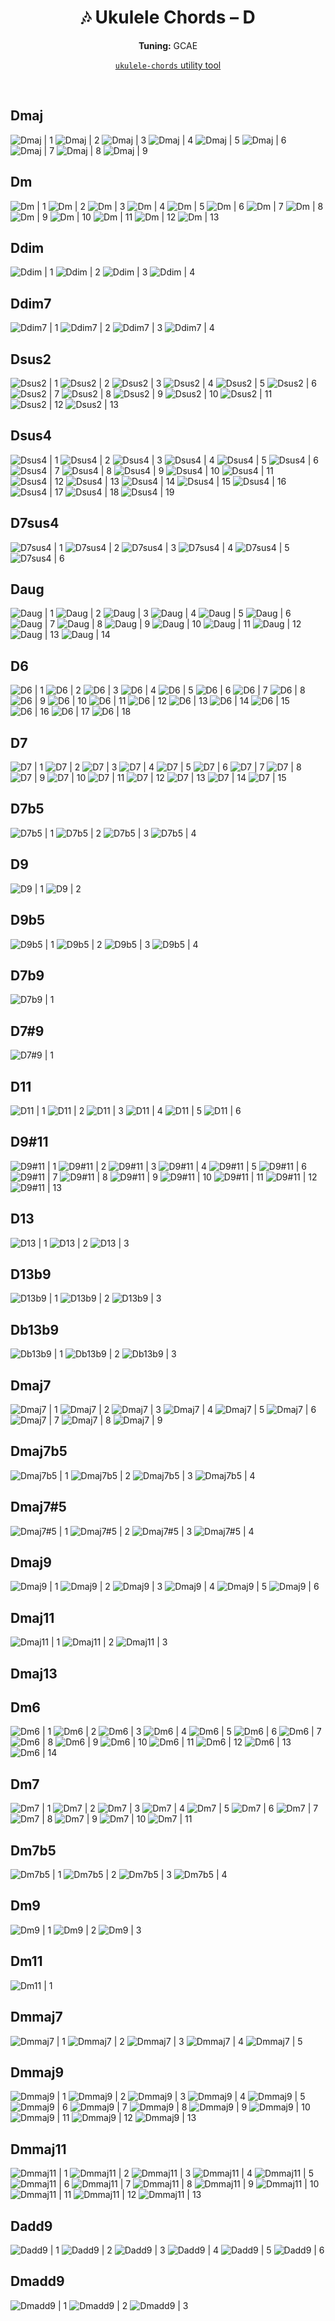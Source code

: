 <div align="center">
	<h1>🎶 Ukulele Chords – D</h1>
	<p>
		<strong>Tuning:</strong> GCAE
	</p>
	<p>
    <a href="https://github.com/capevace/ukulele-chords"><code>ukulele-chords</code> utility tool</a>
	</p>
</div>
<br>

## Dmaj

![Dmaj | 1](../../svgs/Dmaj.svg) ![Dmaj | 2](../../svgs/Dmaj-2.svg) ![Dmaj | 3](../../svgs/Dmaj-3.svg) ![Dmaj | 4](../../svgs/Dmaj-4.svg) ![Dmaj | 5](../../svgs/Dmaj-5.svg) ![Dmaj | 6](../../svgs/Dmaj-6.svg) ![Dmaj | 7](../../svgs/Dmaj-7.svg) ![Dmaj | 8](../../svgs/Dmaj-8.svg) ![Dmaj | 9](../../svgs/Dmaj-9.svg) 

## Dm

![Dm | 1](../../svgs/Dm.svg) ![Dm | 2](../../svgs/Dm-2.svg) ![Dm | 3](../../svgs/Dm-3.svg) ![Dm | 4](../../svgs/Dm-4.svg) ![Dm | 5](../../svgs/Dm-5.svg) ![Dm | 6](../../svgs/Dm-6.svg) ![Dm | 7](../../svgs/Dm-7.svg) ![Dm | 8](../../svgs/Dm-8.svg) ![Dm | 9](../../svgs/Dm-9.svg) ![Dm | 10](../../svgs/Dm-10.svg) ![Dm | 11](../../svgs/Dm-11.svg) ![Dm | 12](../../svgs/Dm-12.svg) ![Dm | 13](../../svgs/Dm-13.svg) 

## Ddim

![Ddim | 1](../../svgs/Ddim.svg) ![Ddim | 2](../../svgs/Ddim-2.svg) ![Ddim | 3](../../svgs/Ddim-3.svg) ![Ddim | 4](../../svgs/Ddim-4.svg) 

## Ddim7

![Ddim7 | 1](../../svgs/Ddim7.svg) ![Ddim7 | 2](../../svgs/Ddim7-2.svg) ![Ddim7 | 3](../../svgs/Ddim7-3.svg) ![Ddim7 | 4](../../svgs/Ddim7-4.svg) 

## Dsus2

![Dsus2 | 1](../../svgs/Dsus2.svg) ![Dsus2 | 2](../../svgs/Dsus2-2.svg) ![Dsus2 | 3](../../svgs/Dsus2-3.svg) ![Dsus2 | 4](../../svgs/Dsus2-4.svg) ![Dsus2 | 5](../../svgs/Dsus2-5.svg) ![Dsus2 | 6](../../svgs/Dsus2-6.svg) ![Dsus2 | 7](../../svgs/Dsus2-7.svg) ![Dsus2 | 8](../../svgs/Dsus2-8.svg) ![Dsus2 | 9](../../svgs/Dsus2-9.svg) ![Dsus2 | 10](../../svgs/Dsus2-10.svg) ![Dsus2 | 11](../../svgs/Dsus2-11.svg) ![Dsus2 | 12](../../svgs/Dsus2-12.svg) ![Dsus2 | 13](../../svgs/Dsus2-13.svg) 

## Dsus4

![Dsus4 | 1](../../svgs/Dsus4.svg) ![Dsus4 | 2](../../svgs/Dsus4-2.svg) ![Dsus4 | 3](../../svgs/Dsus4-3.svg) ![Dsus4 | 4](../../svgs/Dsus4-4.svg) ![Dsus4 | 5](../../svgs/Dsus4-5.svg) ![Dsus4 | 6](../../svgs/Dsus4-6.svg) ![Dsus4 | 7](../../svgs/Dsus4-7.svg) ![Dsus4 | 8](../../svgs/Dsus4-8.svg) ![Dsus4 | 9](../../svgs/Dsus4-9.svg) ![Dsus4 | 10](../../svgs/Dsus4-10.svg) ![Dsus4 | 11](../../svgs/Dsus4-11.svg) ![Dsus4 | 12](../../svgs/Dsus4-12.svg) ![Dsus4 | 13](../../svgs/Dsus4-13.svg) ![Dsus4 | 14](../../svgs/Dsus4-14.svg) ![Dsus4 | 15](../../svgs/Dsus4-15.svg) ![Dsus4 | 16](../../svgs/Dsus4-16.svg) ![Dsus4 | 17](../../svgs/Dsus4-17.svg) ![Dsus4 | 18](../../svgs/Dsus4-18.svg) ![Dsus4 | 19](../../svgs/Dsus4-19.svg) 

## D7sus4

![D7sus4 | 1](../../svgs/D7sus4.svg) ![D7sus4 | 2](../../svgs/D7sus4-2.svg) ![D7sus4 | 3](../../svgs/D7sus4-3.svg) ![D7sus4 | 4](../../svgs/D7sus4-4.svg) ![D7sus4 | 5](../../svgs/D7sus4-5.svg) ![D7sus4 | 6](../../svgs/D7sus4-6.svg) 

## Daug

![Daug | 1](../../svgs/Daug.svg) ![Daug | 2](../../svgs/Daug-2.svg) ![Daug | 3](../../svgs/Daug-3.svg) ![Daug | 4](../../svgs/Daug-4.svg) ![Daug | 5](../../svgs/Daug-5.svg) ![Daug | 6](../../svgs/Daug-6.svg) ![Daug | 7](../../svgs/Daug-7.svg) ![Daug | 8](../../svgs/Daug-8.svg) ![Daug | 9](../../svgs/Daug-9.svg) ![Daug | 10](../../svgs/Daug-10.svg) ![Daug | 11](../../svgs/Daug-11.svg) ![Daug | 12](../../svgs/Daug-12.svg) ![Daug | 13](../../svgs/Daug-13.svg) ![Daug | 14](../../svgs/Daug-14.svg) 

## D6

![D6 | 1](../../svgs/D6.svg) ![D6 | 2](../../svgs/D6-2.svg) ![D6 | 3](../../svgs/D6-3.svg) ![D6 | 4](../../svgs/D6-4.svg) ![D6 | 5](../../svgs/D6-5.svg) ![D6 | 6](../../svgs/D6-6.svg) ![D6 | 7](../../svgs/D6-7.svg) ![D6 | 8](../../svgs/D6-8.svg) ![D6 | 9](../../svgs/D6-9.svg) ![D6 | 10](../../svgs/D6-10.svg) ![D6 | 11](../../svgs/D6-11.svg) ![D6 | 12](../../svgs/D6-12.svg) ![D6 | 13](../../svgs/D6-13.svg) ![D6 | 14](../../svgs/D6-14.svg) ![D6 | 15](../../svgs/D6-15.svg) ![D6 | 16](../../svgs/D6-16.svg) ![D6 | 17](../../svgs/D6-17.svg) ![D6 | 18](../../svgs/D6-18.svg) 

## D7

![D7 | 1](../../svgs/D7.svg) ![D7 | 2](../../svgs/D7-2.svg) ![D7 | 3](../../svgs/D7-3.svg) ![D7 | 4](../../svgs/D7-4.svg) ![D7 | 5](../../svgs/D7-5.svg) ![D7 | 6](../../svgs/D7-6.svg) ![D7 | 7](../../svgs/D7-7.svg) ![D7 | 8](../../svgs/D7-8.svg) ![D7 | 9](../../svgs/D7-9.svg) ![D7 | 10](../../svgs/D7-10.svg) ![D7 | 11](../../svgs/D7-11.svg) ![D7 | 12](../../svgs/D7-12.svg) ![D7 | 13](../../svgs/D7-13.svg) ![D7 | 14](../../svgs/D7-14.svg) ![D7 | 15](../../svgs/D7-15.svg) 

## D7b5

![D7b5 | 1](../../svgs/D7b5.svg) ![D7b5 | 2](../../svgs/D7b5-2.svg) ![D7b5 | 3](../../svgs/D7b5-3.svg) ![D7b5 | 4](../../svgs/D7b5-4.svg) 

## D9

![D9 | 1](../../svgs/D9.svg) ![D9 | 2](../../svgs/D9-2.svg) 

## D9b5

![D9b5 | 1](../../svgs/D9b5.svg) ![D9b5 | 2](../../svgs/D9b5-2.svg) ![D9b5 | 3](../../svgs/D9b5-3.svg) ![D9b5 | 4](../../svgs/D9b5-4.svg) 

## D7b9

![D7b9 | 1](../../svgs/D7b9.svg) 

## D7#9

![D7#9 | 1](../../svgs/D7#9.svg) 

## D11

![D11 | 1](../../svgs/D11.svg) ![D11 | 2](../../svgs/D11-2.svg) ![D11 | 3](../../svgs/D11-3.svg) ![D11 | 4](../../svgs/D11-4.svg) ![D11 | 5](../../svgs/D11-5.svg) ![D11 | 6](../../svgs/D11-6.svg) 

## D9#11

![D9#11 | 1](../../svgs/D9#11.svg) ![D9#11 | 2](../../svgs/D9#11-2.svg) ![D9#11 | 3](../../svgs/D9#11-3.svg) ![D9#11 | 4](../../svgs/D9#11-4.svg) ![D9#11 | 5](../../svgs/D9#11-5.svg) ![D9#11 | 6](../../svgs/D9#11-6.svg) ![D9#11 | 7](../../svgs/D9#11-7.svg) ![D9#11 | 8](../../svgs/D9#11-8.svg) ![D9#11 | 9](../../svgs/D9#11-9.svg) ![D9#11 | 10](../../svgs/D9#11-10.svg) ![D9#11 | 11](../../svgs/D9#11-11.svg) ![D9#11 | 12](../../svgs/D9#11-12.svg) ![D9#11 | 13](../../svgs/D9#11-13.svg) 

## D13

![D13 | 1](../../svgs/D13.svg) ![D13 | 2](../../svgs/D13-2.svg) ![D13 | 3](../../svgs/D13-3.svg) 

## D13b9

![D13b9 | 1](../../svgs/D13b9.svg) ![D13b9 | 2](../../svgs/D13b9-2.svg) ![D13b9 | 3](../../svgs/D13b9-3.svg) 

## Db13b9

![Db13b9 | 1](../../svgs/Db13b9.svg) ![Db13b9 | 2](../../svgs/Db13b9-2.svg) ![Db13b9 | 3](../../svgs/Db13b9-3.svg) 

## Dmaj7

![Dmaj7 | 1](../../svgs/Dmaj7.svg) ![Dmaj7 | 2](../../svgs/Dmaj7-2.svg) ![Dmaj7 | 3](../../svgs/Dmaj7-3.svg) ![Dmaj7 | 4](../../svgs/Dmaj7-4.svg) ![Dmaj7 | 5](../../svgs/Dmaj7-5.svg) ![Dmaj7 | 6](../../svgs/Dmaj7-6.svg) ![Dmaj7 | 7](../../svgs/Dmaj7-7.svg) ![Dmaj7 | 8](../../svgs/Dmaj7-8.svg) ![Dmaj7 | 9](../../svgs/Dmaj7-9.svg) 

## Dmaj7b5

![Dmaj7b5 | 1](../../svgs/Dmaj7b5.svg) ![Dmaj7b5 | 2](../../svgs/Dmaj7b5-2.svg) ![Dmaj7b5 | 3](../../svgs/Dmaj7b5-3.svg) ![Dmaj7b5 | 4](../../svgs/Dmaj7b5-4.svg) 

## Dmaj7#5

![Dmaj7#5 | 1](../../svgs/Dmaj7#5.svg) ![Dmaj7#5 | 2](../../svgs/Dmaj7#5-2.svg) ![Dmaj7#5 | 3](../../svgs/Dmaj7#5-3.svg) ![Dmaj7#5 | 4](../../svgs/Dmaj7#5-4.svg) 

## Dmaj9

![Dmaj9 | 1](../../svgs/Dmaj9.svg) ![Dmaj9 | 2](../../svgs/Dmaj9-2.svg) ![Dmaj9 | 3](../../svgs/Dmaj9-3.svg) ![Dmaj9 | 4](../../svgs/Dmaj9-4.svg) ![Dmaj9 | 5](../../svgs/Dmaj9-5.svg) ![Dmaj9 | 6](../../svgs/Dmaj9-6.svg) 

## Dmaj11

![Dmaj11 | 1](../../svgs/Dmaj11.svg) ![Dmaj11 | 2](../../svgs/Dmaj11-2.svg) ![Dmaj11 | 3](../../svgs/Dmaj11-3.svg) 

## Dmaj13



## Dm6

![Dm6 | 1](../../svgs/Dm6.svg) ![Dm6 | 2](../../svgs/Dm6-2.svg) ![Dm6 | 3](../../svgs/Dm6-3.svg) ![Dm6 | 4](../../svgs/Dm6-4.svg) ![Dm6 | 5](../../svgs/Dm6-5.svg) ![Dm6 | 6](../../svgs/Dm6-6.svg) ![Dm6 | 7](../../svgs/Dm6-7.svg) ![Dm6 | 8](../../svgs/Dm6-8.svg) ![Dm6 | 9](../../svgs/Dm6-9.svg) ![Dm6 | 10](../../svgs/Dm6-10.svg) ![Dm6 | 11](../../svgs/Dm6-11.svg) ![Dm6 | 12](../../svgs/Dm6-12.svg) ![Dm6 | 13](../../svgs/Dm6-13.svg) ![Dm6 | 14](../../svgs/Dm6-14.svg) 

## Dm7

![Dm7 | 1](../../svgs/Dm7.svg) ![Dm7 | 2](../../svgs/Dm7-2.svg) ![Dm7 | 3](../../svgs/Dm7-3.svg) ![Dm7 | 4](../../svgs/Dm7-4.svg) ![Dm7 | 5](../../svgs/Dm7-5.svg) ![Dm7 | 6](../../svgs/Dm7-6.svg) ![Dm7 | 7](../../svgs/Dm7-7.svg) ![Dm7 | 8](../../svgs/Dm7-8.svg) ![Dm7 | 9](../../svgs/Dm7-9.svg) ![Dm7 | 10](../../svgs/Dm7-10.svg) ![Dm7 | 11](../../svgs/Dm7-11.svg) 

## Dm7b5

![Dm7b5 | 1](../../svgs/Dm7b5.svg) ![Dm7b5 | 2](../../svgs/Dm7b5-2.svg) ![Dm7b5 | 3](../../svgs/Dm7b5-3.svg) ![Dm7b5 | 4](../../svgs/Dm7b5-4.svg) 

## Dm9

![Dm9 | 1](../../svgs/Dm9.svg) ![Dm9 | 2](../../svgs/Dm9-2.svg) ![Dm9 | 3](../../svgs/Dm9-3.svg) 

## Dm11

![Dm11 | 1](../../svgs/Dm11.svg) 

## Dmmaj7

![Dmmaj7 | 1](../../svgs/Dmmaj7.svg) ![Dmmaj7 | 2](../../svgs/Dmmaj7-2.svg) ![Dmmaj7 | 3](../../svgs/Dmmaj7-3.svg) ![Dmmaj7 | 4](../../svgs/Dmmaj7-4.svg) ![Dmmaj7 | 5](../../svgs/Dmmaj7-5.svg) 

## Dmmaj9

![Dmmaj9 | 1](../../svgs/Dmmaj9.svg) ![Dmmaj9 | 2](../../svgs/Dmmaj9-2.svg) ![Dmmaj9 | 3](../../svgs/Dmmaj9-3.svg) ![Dmmaj9 | 4](../../svgs/Dmmaj9-4.svg) ![Dmmaj9 | 5](../../svgs/Dmmaj9-5.svg) ![Dmmaj9 | 6](../../svgs/Dmmaj9-6.svg) ![Dmmaj9 | 7](../../svgs/Dmmaj9-7.svg) ![Dmmaj9 | 8](../../svgs/Dmmaj9-8.svg) ![Dmmaj9 | 9](../../svgs/Dmmaj9-9.svg) ![Dmmaj9 | 10](../../svgs/Dmmaj9-10.svg) ![Dmmaj9 | 11](../../svgs/Dmmaj9-11.svg) ![Dmmaj9 | 12](../../svgs/Dmmaj9-12.svg) ![Dmmaj9 | 13](../../svgs/Dmmaj9-13.svg) 

## Dmmaj11

![Dmmaj11 | 1](../../svgs/Dmmaj11.svg) ![Dmmaj11 | 2](../../svgs/Dmmaj11-2.svg) ![Dmmaj11 | 3](../../svgs/Dmmaj11-3.svg) ![Dmmaj11 | 4](../../svgs/Dmmaj11-4.svg) ![Dmmaj11 | 5](../../svgs/Dmmaj11-5.svg) ![Dmmaj11 | 6](../../svgs/Dmmaj11-6.svg) ![Dmmaj11 | 7](../../svgs/Dmmaj11-7.svg) ![Dmmaj11 | 8](../../svgs/Dmmaj11-8.svg) ![Dmmaj11 | 9](../../svgs/Dmmaj11-9.svg) ![Dmmaj11 | 10](../../svgs/Dmmaj11-10.svg) ![Dmmaj11 | 11](../../svgs/Dmmaj11-11.svg) ![Dmmaj11 | 12](../../svgs/Dmmaj11-12.svg) ![Dmmaj11 | 13](../../svgs/Dmmaj11-13.svg) 

## Dadd9

![Dadd9 | 1](../../svgs/Dadd9.svg) ![Dadd9 | 2](../../svgs/Dadd9-2.svg) ![Dadd9 | 3](../../svgs/Dadd9-3.svg) ![Dadd9 | 4](../../svgs/Dadd9-4.svg) ![Dadd9 | 5](../../svgs/Dadd9-5.svg) ![Dadd9 | 6](../../svgs/Dadd9-6.svg) 

## Dmadd9

![Dmadd9 | 1](../../svgs/Dmadd9.svg) ![Dmadd9 | 2](../../svgs/Dmadd9-2.svg) ![Dmadd9 | 3](../../svgs/Dmadd9-3.svg) 

